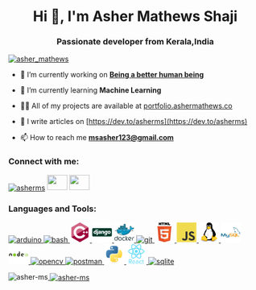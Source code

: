 <h1 align="center">Hi 👋, I'm Asher Mathews Shaji</h1>
<h3 align="center">Passionate developer from Kerala,India</h3>

<!-- <p align="left"> <a href="https://github.com/ryo-ma/github-profile-trophy"><img src="https://github-profile-trophy.vercel.app/?username=asher-ms" alt="asher-ms" /></a> </p> -->

<p align="left"> <a href="https://twitter.com/asher_mathews" target="blank"><img src="https://img.shields.io/twitter/follow/asher_mathews?logo=twitter&style=for-the-badge" alt="asher_mathews" /></a> </p>

- 🔭 I’m currently working on <a href="https://timdo.ashermathews.co">**Being a better human being**</a>

- 🌱 I’m currently learning **Machine Learning**

- 👨‍💻 All of my projects are available at [portfolio.ashermathews.co](https://portfolio.ashermathews.co)

- 📝 I write articles on [https://dev.to/asherms](https://dev.to/asherms)

- 📫 How to reach me **msasher123@gmail.com**



<!-- BLOG-POST-LIST:START -->
<!-- BLOG-POST-LIST:END -->

<h3 align="left">Connect with me:</h3>
<p align="left">
<a href="https://dev.to/asherms" target="blank"><img align="center" src="https://cdn.jsdelivr.net/npm/simple-icons@3.0.1/icons/dev-dot-to.svg" alt="asherms" height="30" width="40" /></a>
<a href="https://twitter.com/asher_mathews" target="blank"><img src="https://image.flaticon.com/icons/png/512/733/733579.png" height="30" width="40"/></a>
<a href="https://linkedin.com/in/asher-mathews-shaji-8a2b141bb" target="blank"><img src="https://image.flaticon.com/icons/png/512/174/174857.png" height="30" width="40"/></a>
</p>

<h3 align="left">Languages and Tools:</h3>
<p align="left"> <a href="https://www.arduino.cc/" target="_blank"> <img src="https://cdn.worldvectorlogo.com/logos/arduino-1.svg" alt="arduino" width="40" height="40"/> </a> <a href="https://www.gnu.org/software/bash/" target="_blank"> <img src="https://www.vectorlogo.zone/logos/gnu_bash/gnu_bash-icon.svg" alt="bash" width="40" height="40"/> </a> <a href="https://www.w3schools.com/cpp/" target="_blank"> <img src="https://raw.githubusercontent.com/devicons/devicon/master/icons/cplusplus/cplusplus-original.svg" alt="cplusplus" width="40" height="40"/> </a> <a href="https://www.w3schools.com/css/" target="_blank">  </a> <a href="https://www.djangoproject.com/" target="_blank"> <img src="https://raw.githubusercontent.com/devicons/devicon/master/icons/django/django-original.svg" alt="django" width="40" height="40"/> </a> <a href="https://www.docker.com/" target="_blank"> <img src="https://raw.githubusercontent.com/devicons/devicon/master/icons/docker/docker-original-wordmark.svg" alt="docker" width="40" height="40"/> </a> <a href="https://git-scm.com/" target="_blank"> <img src="https://www.vectorlogo.zone/logos/git-scm/git-scm-icon.svg" alt="git" width="40" height="40"/> </a> <a href="https://www.w3.org/html/" target="_blank"> <img src="https://raw.githubusercontent.com/devicons/devicon/master/icons/html5/html5-original-wordmark.svg" alt="html5" width="40" height="40"/> </a> <a href="https://developer.mozilla.org/en-US/docs/Web/JavaScript" target="_blank"> <img src="https://raw.githubusercontent.com/devicons/devicon/master/icons/javascript/javascript-original.svg" alt="javascript" width="40" height="40"/> </a> <a href="https://www.linux.org/" target="_blank"> <img src="https://raw.githubusercontent.com/devicons/devicon/master/icons/linux/linux-original.svg" alt="linux" width="40" height="40"/> </a> <a href="https://www.mysql.com/" target="_blank"> <img src="https://raw.githubusercontent.com/devicons/devicon/master/icons/mysql/mysql-original-wordmark.svg" alt="mysql" width="40" height="40"/> </a> <a href="https://nodejs.org" target="_blank"> <img src="https://raw.githubusercontent.com/devicons/devicon/master/icons/nodejs/nodejs-original-wordmark.svg" alt="nodejs" width="40" height="40"/> </a> <a href="https://opencv.org/" target="_blank"> <img src="https://www.vectorlogo.zone/logos/opencv/opencv-icon.svg" alt="opencv" width="40" height="40"/> </a> <a href="https://postman.com" target="_blank"> <img src="https://www.vectorlogo.zone/logos/getpostman/getpostman-icon.svg" alt="postman" width="40" height="40"/> </a> <a href="https://www.python.org" target="_blank"> <img src="https://raw.githubusercontent.com/devicons/devicon/master/icons/python/python-original.svg" alt="python" width="40" height="40"/> </a> <a href="https://reactjs.org/" target="_blank"> <img src="https://raw.githubusercontent.com/devicons/devicon/master/icons/react/react-original-wordmark.svg" alt="react" width="40" height="40"/> </a> <a href="https://www.sqlite.org/" target="_blank"> <img src="https://www.vectorlogo.zone/logos/sqlite/sqlite-icon.svg" alt="sqlite" width="40" height="40"/> </a> <a href="https://www.typescriptlang.org/" target="_blank"> 

<p><img align="left" src="https://github-readme-stats.vercel.app/api/top-langs?username=asher-ms&show_icons=true&locale=en&layout=compact" alt="asher-ms" /></p>

<p>&nbsp;<img align="center" src="https://github-readme-stats.vercel.app/api?username=asher-ms&show_icons=true&locale=en" alt="asher-ms" /></p>
<!-- 
<p><img align="center" src="https://github-readme-streak-stats.herokuapp.com/?user=asher-ms&" alt="asher-ms" /></p> -->
<!-- 
# Blog posts -->

<!-- BLOG-POST-LIST:START -->
<!-- BLOG-POST-LIST:END -->
